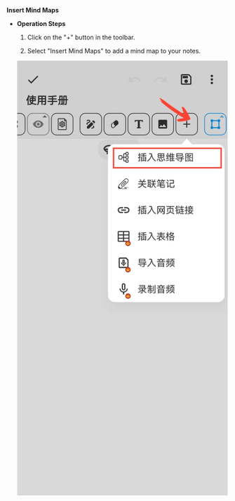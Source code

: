 **Insert Mind Maps**

- **Operation Steps**

    1. Click on the "+" button in the toolbar.

    2. Select "Insert Mind Maps" to add a mind map to your notes.

  ![](imgs/Insert_mind_map.png)